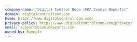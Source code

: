 ```yaml
---
company-name: "Digital Control Room (FKA Cookie Reports)"
domain: digitalcontrolroom.com
home: https://www.digitalcontrolroom.com/
privacy-policy: https://www.digitalcontrolroom.com/privacy/
email: support@CookieReports.com
owned-by: Baynote
---
```




